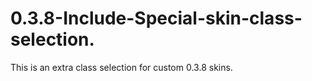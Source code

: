 # 0.3.8-Include-Special-skin-class-selection.
This is an extra class selection for custom 0.3.8 skins.
